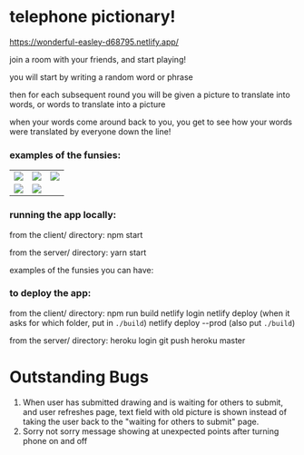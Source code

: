 # telephone pictionary!

https://wonderful-easley-d68795.netlify.app/

join a room with your friends, and start playing!

you will start by writing a random word or phrase

then for each subsequent round you will be given a picture to translate into words, or words to translate into a picture

when your words come around back to you, you get to see how your words were translated by everyone down the line!

### examples of the funsies:

<table>
  <tr>
  <td>
    <img src="https://user-images.githubusercontent.com/3805607/87841970-122fb000-c877-11ea-8331-b14e740b1bde.png" />
  </td>
  <td>
    <img src="https://user-images.githubusercontent.com/3805607/87841979-1bb91800-c877-11ea-90b5-e0ee16912921.png" />
  </td>
  <td>
    <img src="https://user-images.githubusercontent.com/3805607/87841990-31c6d880-c877-11ea-8de5-0f737f64c08b.png" />
  </td>
  </tr>
  <tr>
  <td>
    <img src="https://user-images.githubusercontent.com/3805607/87841985-22e02600-c877-11ea-9009-37748c30b345.png" />
  </td>
  <td>
    <img src="https://user-images.githubusercontent.com/3805607/87841982-1f4c9f00-c877-11ea-8cf5-6ad1eff19c8f.png" />
  </td>
  </tr>
</table>


### running the app locally:

from the client/ directory:
npm start

from the server/ directory:
yarn start

examples of the funsies you can have:


### to deploy the app:

from the client/ directory:
npm run build
netlify login
netlify deploy
(when it asks for which folder, put in `./build`)
netlify deploy --prod
(also put `./build`)

from the server/ directory:
heroku login
git push heroku master


# Outstanding Bugs
1. When user has submitted drawing and is waiting for others to submit, and user refreshes page, text field with old picture is shown instead of taking the user back to the "waiting for others to submit" page.
2. Sorry not sorry message showing at unexpected points after turning phone on and off